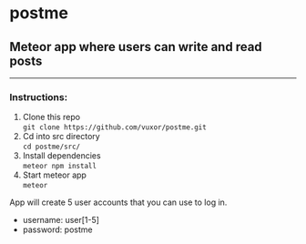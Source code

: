 # postme
## Meteor app where users can write and read posts
---
### Instructions:
1. Clone this repo  
`git clone https://github.com/vuxor/postme.git`
2. Cd into src directory  
`cd postme/src/`
3. Install dependencies  
`meteor npm install`
4. Start meteor app  
`meteor`

App will create 5 user accounts that you can use to log in.
* username: user[1-5]
* password: postme
